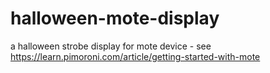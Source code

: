 # halloween-mote-display
a halloween strobe display for mote device - see https://learn.pimoroni.com/article/getting-started-with-mote
